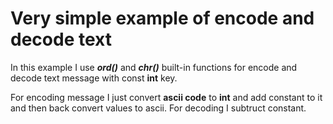 # Very simple example of encode and decode text

In this example I use **_ord()_** and **_chr()_** built-in functions for encode and decode text message with const **int** key.

For encoding message I just convert **ascii code** to **int** and add constant to it and then back convert values to ascii. For decoding I subtruct constant.